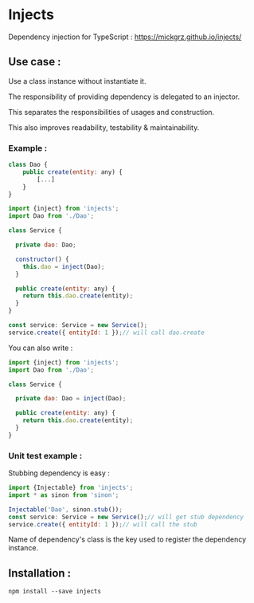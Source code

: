 
# Injects

Dependency injection for TypeScript : https://mickgrz.github.io/injects/

## Use case :

Use a class instance without instantiate it.

The responsibility of providing dependency is delegated to an injector.

This separates the responsibilities of usages and construction.

This also improves readability, testability & maintainability.

### Example :

```js
class Dao {
    public create(entity: any) {
        [...]
    }
}
```

```js
import {inject} from 'injects';
import Dao from './Dao';

class Service {

  private dao: Dao;

  constructor() {
    this.dao = inject(Dao);
  }

  public create(entity: any) {
    return this.dao.create(entity);
  }
}
```

```js
const service: Service = new Service();
service.create({ entityId: 1 });// will call dao.create
```

You can also write :

```js
import {inject} from 'injects';
import Dao from './Dao';

class Service {

  private dao: Dao = inject(Dao);

  public create(entity: any) {
    return this.dao.create(entity);
  }
}
```

### Unit test example :

Stubbing dependency is easy :

```js
import {Injectable} from 'injects';
import * as sinon from 'sinon';

Injectable('Dao', sinon.stub());
const service: Service = new Service();// will get stub dependency
service.create({ entityId: 1 });// will call the stub
```

Name of dependency's class is the key used to register the dependency instance.

## Installation :

```
npm install --save injects
```
